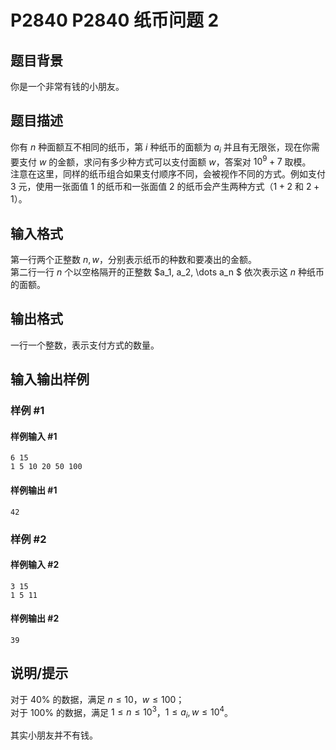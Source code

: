 # P2840 P2840 纸币问题 2

## 题目背景

你是一个非常有钱的小朋友。

## 题目描述

你有 $n$ 种面额互不相同的纸币，第 $i$ 种纸币的面额为 $a_i$ 并且有无限张，现在你需要支付 $w$ 的金额，求问有多少种方式可以支付面额 $w$，答案对 $10^9+7$ 取模。  
注意在这里，同样的纸币组合如果支付顺序不同，会被视作不同的方式。例如支付 $3$ 元，使用一张面值 $1$ 的纸币和一张面值 $2$ 的纸币会产生两种方式（$1+2$ 和 $2+1$）。

## 输入格式

第一行两个正整数 $n,w$，分别表示纸币的种数和要凑出的金额。  
第二行一行 $n$ 个以空格隔开的正整数 $a_1, a_2, \dots a_n $ 依次表示这 $n$ 种纸币的面额。

## 输出格式

一行一个整数，表示支付方式的数量。

## 输入输出样例

### 样例 #1

#### 样例输入 #1

```
6 15
1 5 10 20 50 100
```

#### 样例输出 #1

```
42
```

### 样例 #2

#### 样例输入 #2

```
3 15
1 5 11
```

#### 样例输出 #2

```
39
```

## 说明/提示

对于 $40\%$ 的数据，满足 $n\le 10$，$w\le 100$；  
对于 $100\%$ 的数据，满足 $1\le n\le 10^3$，$1\le a_i , w\le 10^4$。

其实小朋友并不有钱。

